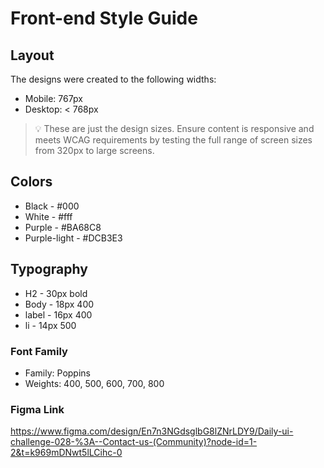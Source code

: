 # Front-end Style Guide

## Layout

The designs were created to the following widths:

- Mobile: 767px
- Desktop: < 768px

> 💡 These are just the design sizes. Ensure content is responsive and meets WCAG requirements by testing the full range of screen sizes from 320px to large screens.

## Colors

- Black - #000
- White - #fff
- Purple - #BA68C8
- Purple-light - #DCB3E3

## Typography

- H2 - 30px bold
- Body - 18px 400
- label - 16px 400
- li - 14px 500

### Font Family

- Family: Poppins
- Weights: 400, 500, 600, 700, 800

### Figma Link

https://www.figma.com/design/En7n3NGdsglbG8lZNrLDY9/Daily-ui-challenge-028-%3A--Contact-us-(Community)?node-id=1-2&t=k969mDNwt5lLCihc-0
